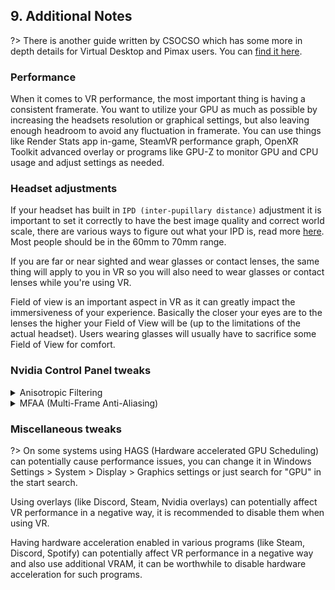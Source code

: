 ## 9. Additional Notes

?> There is another guide written by CSOCSO which has some more in depth details for Virtual Desktop and Pimax users. You can [find it here](https://docs.google.com/document/d/1q-taJt5q9oKWPuCB63rbAC6ZzlZMxqjworgpc10ETDE/edit?tab=t.0).  

### Performance
When it comes to VR performance, the most important thing is having a consistent framerate. You want to utilize your GPU as much as possible by increasing the headsets resolution or graphical settings, but also leaving enough headroom to avoid any fluctuation in framerate. You can use things like Render Stats app in-game, SteamVR performance graph, OpenXR Toolkit advanced overlay or programs like GPU-Z to monitor GPU and CPU usage and adjust settings as needed.  
### Headset adjustments
If your headset has built in `IPD (inter-pupillary distance)` adjustment it is important to set it correctly to have the best image quality and correct world scale, there are various ways to figure out what your IPD is, read more [here](https://www.vive.com/us/support/vive-xr/category_howto/how-can-i-find-my-ipd.html). Most people should be in the 60mm to 70mm range.  

If you are far or near sighted and wear glasses or contact lenses, the same thing will apply to you in VR so you will also need to wear glasses or contact lenses while you're using VR.  

Field of view is an important aspect in VR as it can greatly impact the immersiveness of your experience. Basically the closer your eyes are to the lenses the higher your Field of View will be (up to the limitations of the actual headset). Users wearing glasses will usually have to sacrifice some Field of View for comfort.  

### Nvidia Control Panel tweaks
<details>
  <summary>Anisotropic Filtering</summary>
  
Setting Anisotropic Filtering in the Nvidia Control Panel can potentially improve texture quality. Set it as shown in the image below.    
<img src="https://github.com/user-attachments/assets/58802765-659f-497d-81f7-e9fd0489795f" width="600">  
</details>

<details>
  <summary>MFAA (Multi-Frame Anti-Aliasing)</summary>


[MFAA](https://www.nvidia.com/en-us/geforce/news/multi-frame-sampled-anti-aliasing-delivers-better-performance-and-superior-image-quality/) is an anti-aliasing technique which by alternating AA sample patterns both temporally and spatially can improve the quality of MSAA.  
4xMFAA (2xMSAA + MFAA) has the performance cost of 2xMSAA, with anti-aliasing properties equivalent to 4xMSAA.  
Requires MSAA to bet set to atleast 2x in <ins>Content Manager > Settings > MSAA</ins>  
<img src="https://github.com/user-attachments/assets/ea28aeec-ca77-4f4c-b614-32174566e79c" width="600"> 
</details>

### Miscellaneous tweaks
?> On some systems using HAGS (Hardware accelerated GPU Scheduling) can potentially cause performance issues, you can change it in Windows Settings > System > Display > Graphics settings or just search for "GPU" in the start search.  

Using overlays (like Discord, Steam, Nvidia overlays) can potentially affect VR performance in a negative way, it is recommended to disable them when using VR.

Having hardware acceleration enabled in various programs (like Steam, Discord, Spotify) can potentially affect VR performance in a negative way and also use additional VRAM, it can be worthwhile to disable hardware acceleration for such programs.
